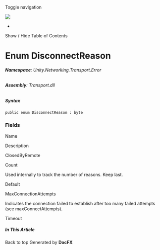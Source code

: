 <div id="wrapper">

<div>

<div class="container">

<div class="navbar-header">

Toggle navigation

<img src="../logo.svg" id="logo" class="svg" />

</div>

<div id="navbar" class="collapse navbar-collapse">

<div class="form-group">

</div>

</div>

</div>

<div class="subnav navbar navbar-default">

<div id="breadcrumb" class="container hide-when-search">

-   

</div>

</div>

</div>

<div class="container body-content hide-when-search" role="main">

<div class="sidenav hide-when-search">

Show / Hide Table of Contents

<div id="sidetoggle" class="sidetoggle collapse">

<div id="sidetoc">

</div>

</div>

</div>

<div class="article row grid-right">

<div class="col-md-10">

# Enum DisconnectReason

<div class="markdown level0 summary">

</div>

<div class="markdown level0 conceptual">

</div>

###### **Namespace**: Unity.Networking.Transport.Error

###### **Assembly**: Transport.dll

##### Syntax

<div class="codewrapper">

``` lang-csharp
public enum DisconnectReason : byte
```

</div>

### Fields

Name

</div>

</div>

</div>

</div>

Description

ClosedByRemote

Count

Used internally to track the number of reasons. Keep last.

Default

MaxConnectionAttempts

Indicates the connection failed to establish after too many failed
attempts (see maxConnectAttempts).

Timeout

<div class="hidden-sm col-md-2" role="complementary">

<div class="sideaffix">

<div class="contribution">

</div>

##### In This Article

<div>

</div>

</div>

</div>

<div class="grad-bottom">

</div>

<div class="footer">

<div class="container">

Back to top Generated by **DocFX**

</div>

</div>
